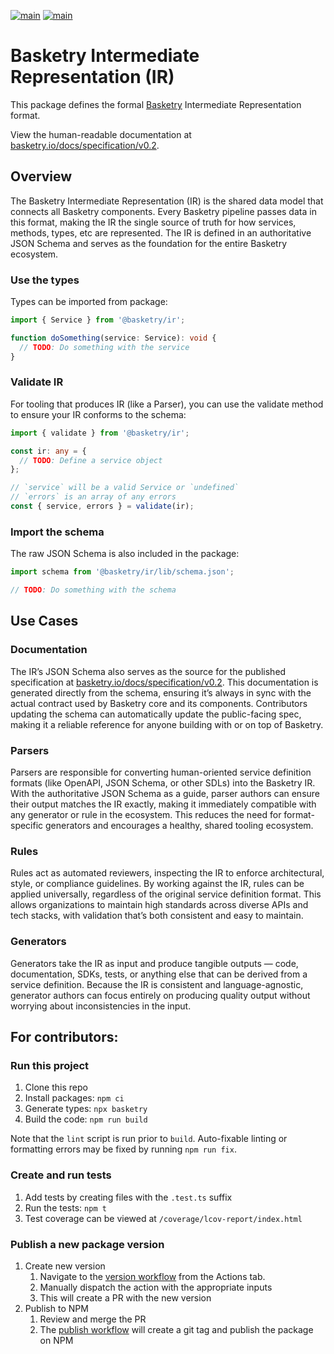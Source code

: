 [![main](https://github.com/basketry/ir/workflows/build/badge.svg?branch=main&event=push)](https://github.com/basketry/ir/actions?query=workflow%3Abuild+branch%3Amain+event%3Apush)
[![main](https://img.shields.io/npm/v/@basketry/ir)](https://www.npmjs.com/package/@basketry/ir)

# Basketry Intermediate Representation (IR)

This package defines the formal [Basketry](https://basketry.io) Intermediate Representation format.

View the human-readable documentation at [basketry.io/docs/specification/v0.2](https://basketry.io/docs/specification/v0.2).

## Overview

The Basketry Intermediate Representation (IR) is the shared data model that connects all Basketry components. Every Basketry pipeline passes data in this format, making the IR the single source of truth for how services, methods, types, etc are represented. The IR is defined in an authoritative JSON Schema and serves as the foundation for the entire Basketry ecosystem.

### Use the types

Types can be imported from package:

```ts
import { Service } from '@basketry/ir';

function doSomething(service: Service): void {
  // TODO: Do something with the service
}
```

### Validate IR

For tooling that produces IR (like a Parser), you can use the validate method to ensure your IR conforms to the schema:

```ts
import { validate } from '@basketry/ir';

const ir: any = {
  // TODO: Define a service object
};

// `service` will be a valid Service or `undefined`
// `errors` is an array of any errors
const { service, errors } = validate(ir);
```

### Import the schema

The raw JSON Schema is also included in the package:

```ts
import schema from '@basketry/ir/lib/schema.json';

// TODO: Do something with the schema
```

## Use Cases

### Documentation

The IR’s JSON Schema also serves as the source for the published specification at [basketry.io/docs/specification/v0.2](https://basketry.io/docs/specification/v0.2). This documentation is generated directly from the schema, ensuring it’s always in sync with the actual contract used by Basketry core and its components. Contributors updating the schema can automatically update the public-facing spec, making it a reliable reference for anyone building with or on top of Basketry.

### Parsers

Parsers are responsible for converting human-oriented service definition formats (like OpenAPI, JSON Schema, or other SDLs) into the Basketry IR. With the authoritative JSON Schema as a guide, parser authors can ensure their output matches the IR exactly, making it immediately compatible with any generator or rule in the ecosystem. This reduces the need for format-specific generators and encourages a healthy, shared tooling ecosystem.

### Rules

Rules act as automated reviewers, inspecting the IR to enforce architectural, style, or compliance guidelines. By working against the IR, rules can be applied universally, regardless of the original service definition format. This allows organizations to maintain high standards across diverse APIs and tech stacks, with validation that’s both consistent and easy to maintain.

### Generators

Generators take the IR as input and produce tangible outputs — code, documentation, SDKs, tests, or anything else that can be derived from a service definition. Because the IR is consistent and language-agnostic, generator authors can focus entirely on producing quality output without worrying about inconsistencies in the input.

## For contributors:

### Run this project

1.  Clone this repo
1.  Install packages: `npm ci`
1.  Generate types: `npx basketry`
1.  Build the code: `npm run build`

Note that the `lint` script is run prior to `build`. Auto-fixable linting or formatting errors may be fixed by running `npm run fix`.

### Create and run tests

1.  Add tests by creating files with the `.test.ts` suffix
1.  Run the tests: `npm t`
1.  Test coverage can be viewed at `/coverage/lcov-report/index.html`

### Publish a new package version

1. Create new version
   1. Navigate to the [version workflow](https://github.com/basketry/ir/actions/workflows/version.yml) from the Actions tab.
   1. Manually dispatch the action with the appropriate inputs
   1. This will create a PR with the new version
1. Publish to NPM
   1. Review and merge the PR
   1. The [publish workflow](https://github.com/basketry/ir/actions/workflows/publish.yml) will create a git tag and publish the package on NPM
